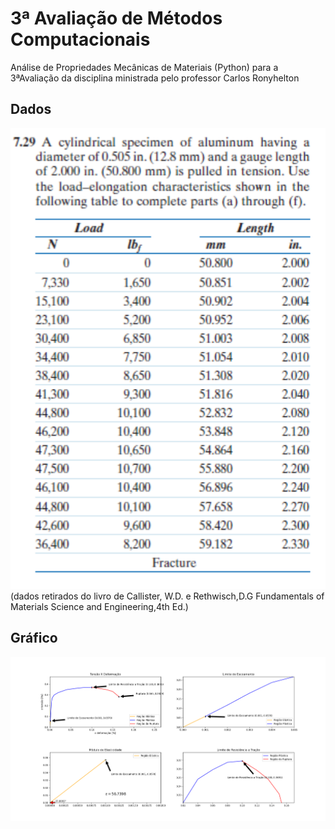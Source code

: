 # 3ª Avaliação de Métodos Computacionais
 Análise de Propriedades Mecânicas de Materiais (Python) para a 3ªAvaliação da disciplina ministrada pelo professor Carlos Ronyhelton
## Dados

![Dados](https://github.com/HelderFsN/Analise-de-Propriedades-Mecanicas-de-Materiais--Python--/blob/main/figuras/Screenshot%20from%202024-08-06%2003-48-05.png?raw=true)
(dados retirados do livro de Callister, W.D. e Rethwisch,D.G Fundamentals of Materials Science and Engineering,4th Ed.)

## Gráfico
![Image](https://github.com/HelderFsN/Analise-de-Propriedades-Mecanicas-de-Materiais--Python--/blob/main/figuras/melhoraNoGrafico.png?raw=true)

